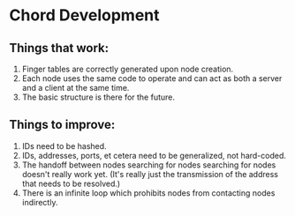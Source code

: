 # Chord Development
## Things that work:
1. Finger tables are correctly generated upon node creation.
2. Each node uses the same code to operate and can act as both a server and a client at the same time.
3. The basic structure is there for the future.
## Things to improve:
1. IDs need to be hashed.
2. IDs, addresses, ports, et cetera need to be generalized, not hard-coded.
3. The handoff between nodes searching for nodes searching for nodes doesn't really work yet. (It's really just the transmission of the address that needs to be resolved.)
4. There is an infinite loop which prohibits nodes from contacting nodes indirectly.
